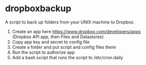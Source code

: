 dropboxbackup
=============

A script to back up folders from your UNIX machine to Dropbox.

1. Create an app here https://www.dropbox.com/developers/apps (Dropbox API app, then Files and Datastores)
1. Copy app key and secret to config file
1. Create a folder and put script and config files there
1. Run the script to authorize app
1. Add a bash script that runs the script to /etc/cron.daily
